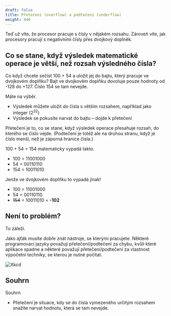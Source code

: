 ```yaml
---
draft: false
title: Přetečení (overflow) a podtečení (underflow)
weight: 440
---
```


Teď už víte, že procesor pracuje s čísly v nějakém rozsahu. Zároveň víte, jak procesory pracují s negativními čísly přes dvojkový doplněk.

## Co se stane, když výsledek matematické operace je větší, než rozsah výsledného čísla?

Co když chcete sečíst 100 + 54 a uložit jej do bajtu, který pracuje ve dvojkovém doplňku? Bajt ve dvojkovém doplňku dovoluje pouze hodnoty od -128 do +127. Číslo 154 se tam nevejde.

Máte na výběr.

- Výsledek můžete uložit do čísla s větším rozsahem, například jako integer (2<sup>32</sup>)
- Výsledek se pokusíte narvat do bajtu – dojde k přetečení

Přetečení je to, co se stane, když výsledek operace přesahuje rozsah, do kterého se číslo vejde. (Podtečení je totéž ale na druhou stranu, když je číslo menší, než je záporná hranice čísla.)

100 + 54 = 154 matematicky vypadá takto.

- 100 = 11001000
- 54 = 00110110
- 154 = 10011010

Jenže ve dvojkovém doplňku to vypadá jinak!

- 100 = 11001000
- 54 = 00110110
- <s>154</s> = 10011010 = **-102**

## Není to problém?

To záleží.

Jako ajťák musíte dobře znát nástroje, se kterými pracujete. Některé programovací jazyky považují přetečení/podtečení za chybu, kvůli které aplikace spadne a některé považují přetečení/podtečení za vlastnost výpočetní techniky, se kterou je nutné počítat.

![Xkcd](https://imgs.xkcd.com/comics/cant_sleep.png)

## Souhrn

Souhrn

- Přetečení je situace, kdy se do čísla vymezeného určitým rozsahem snažíte narvat hodnotu, která se tam nevejde.



